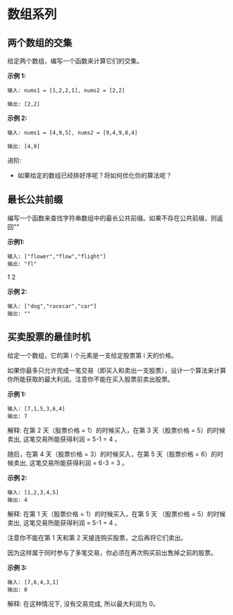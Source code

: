 # 数组系列



## 两个数组的交集

给定两个数组，编写一个函数来计算它们的交集。

**示例 1:**

```text
输入: nums1 = [1,2,2,1], nums2 = [2,2]

输出: [2,2]
```

**示例 2:**

```text
输入: nums1 = [4,9,5], nums2 = [9,4,9,8,4]

输出: [4,9]
```

进阶:

- 如果给定的数组已经排好序呢？将如何优化你的算法呢？

## 最长公共前缀

编写一个函数来查找字符串数组中的最长公共前缀。如果不存在公共前缀，则返回""

**示例1:**

```text
输入: ["flower","flow","flight"]
输出: "fl"
```

1
2

**示例 2:**

```text
输入: ["dog","racecar","car"]
输出: ""
```

## 买卖股票的最佳时机

给定一个数组，它的第 i 个元素是一支给定股票第 i 天的价格。

如果你最多只允许完成一笔交易（即买入和卖出一支股票），设计一个算法来计算你所能获取的最大利润。注意你不能在买入股票前卖出股票。

**示例 1:**

```text
输入: [7,1,5,3,6,4]
输出: 7
```

解释: 在第 2 天（股票价格 = 1）的时候买入，在第 3 天（股票价格 = 5）的时候卖出, 这笔交易所能获得利润 = 5-1 = 4 。

 随后，在第 4 天（股票价格 = 3）的时候买入，在第 5 天（股票价格 = 6）的时候卖出, 这笔交易所能获得利润 = 6-3 = 3 。

**示例 2:**

```text
输入: [1,2,3,4,5]
输出: 4
```

解释: 在第 1 天（股票价格 = 1）的时候买入，在第 5 天 （股票价格 = 5）的时候卖出, 这笔交易所能获得利润 = 5-1 = 4 。

 注意你不能在第 1 天和第 2 天接连购买股票，之后再将它们卖出。

 因为这样属于同时参与了多笔交易，你必须在再次购买前出售掉之前的股票。

**示例 3:**

```text
输入: [7,6,4,3,1]
输出: 0
```

解释: 在这种情况下, 没有交易完成, 所以最大利润为 0。